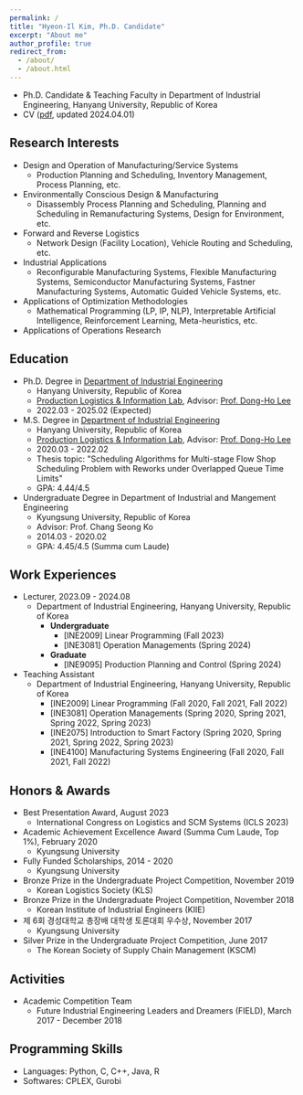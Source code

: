 ```yaml
---
permalink: /
title: "Hyeon-Il Kim, Ph.D. Candidate"
excerpt: "About me"
author_profile: true
redirect_from: 
  - /about/
  - /about.html
---
```


- Ph.D. Candidate & Teaching Faculty in Department of Industrial Engineering, Hanyang University, Republic of Korea
- CV ([pdf](http://iehikim.github.io/files/CV-HIK.pdf), updated 2024.04.01)
  
## **Research Interests**
- Design and Operation of Manufacturing/Service Systems
  - Production Planning and Scheduling, Inventory Management, Process Planning, etc.
- Environmentally Conscious Design & Manufacturing
  - Disassembly Process Planning and Scheduling, Planning and Scheduling in Remanufacturing Systems, Design for Environment, etc. 
- Forward and Reverse Logistics
  - Network Design (Facility Location), Vehicle Routing and Scheduling, etc.
- Industrial Applications
  - Reconfigurable Manufacturing Systems, Flexible Manufacturing Systems, Semiconductor Manufacturing Systems, Fastner Manufacturing Systems, Automatic Guided Vehicle Systems, etc.
- Applications of Optimization Methodologies
  - Mathematical Programming (LP, IP, NLP), Interpretable Artificial Intelligence, Reinforcement Learning, Meta-heuristics, etc.
- Applications of Operations Research

## **Education**
- Ph.D. Degree in [Department of Industrial Engineering](http://ie.hanyang.ac.kr/)
  - Hanyang University, Republic of Korea 
  - [Production Logistics & Information Lab](http://pli.hanyang.ac.kr/), Advisor: [Prof. Dong-Ho Lee](https://scholar.google.com/citations?user=Mlnfd5AAAAAJ&hl=ko)
  - 2022.03 - 2025.02 (Expected)
- M.S. Degree in [Department of Industrial Engineering](http://ie.hanyang.ac.kr/)
  - Hanyang University, Republic of Korea 
  - [Production Logistics & Information Lab](http://pli.hanyang.ac.kr/), Advisor: [Prof. Dong-Ho Lee](https://scholar.google.com/citations?user=Mlnfd5AAAAAJ&hl=ko)
  - 2020.03 - 2022.02
  - Thesis topic: "Scheduling Algorithms for Multi-stage Flow Shop Scheduling Problem with Reworks under Overlapped Queue Time Limits"
  - GPA: 4.44/4.5
- Undergraduate Degree in Department of Industrial and Mangement Engineering
  - Kyungsung University, Republic of Korea
  - Advisor: Prof. Chang Seong Ko
  - 2014.03 - 2020.02
  - GPA: 4.45/4.5 (Summa cum Laude)

## **Work Experiences**
- Lecturer, 2023.09 - 2024.08
  - Department of Industrial Engineering, Hanyang University, Republic of Korea
    - **Undergraduate**
      - [INE2009] Linear Programming (Fall 2023)
      - [INE3081] Operation Managements (Spring 2024)
    - **Graduate**
      - [INE9095] Production Planning and Control (Spring 2024)
- Teaching Assistant
  - Department of Industrial Engineering, Hanyang University, Republic of Korea
    - [INE2009] Linear Programming (Fall 2020, Fall 2021, Fall 2022)
    - [INE3081] Operation Managements (Spring 2020, Spring 2021, Spring 2022, Spring 2023)
    - [INE2075] Introduction to Smart Factory (Spring 2020, Spring 2021, Spring 2022, Spring 2023)
    - [INE4100] Manufacturing Systems Engineering (Fall 2020, Fall 2021, Fall 2022)
      
## **Honors & Awards**
- Best Presentation Award, August 2023
  - International Congress on Logistics and SCM Systems (ICLS 2023)
- Academic Achievement Excellence Award (Summa Cum Laude, Top 1%), February 2020
  - Kyungsung University 
- Fully Funded Scholarships, 2014 - 2020
  - Kyungsung University
- Bronze Prize in the Undergraduate Project Competition, November 2019
  - Korean Logistics Society (KLS)
- Bronze Prize in the Undergraduate Project Competition, November 2018
  - Korean Institute of Industrial Engineers (KIIE)
- 제 6회 경성대학교 총장배 대학생 토론대회 우수상, November 2017
  - Kyungsung University
- Silver Prize in the Undergraduate Project Competition, June 2017
  - The Korean Society of Supply Chain Management (KSCM)

## **Activities**
- Academic Competition Team
  - Future Industrial Engineering Leaders and Dreamers (FIELD), March 2017 - December 2018

## **Programming Skills**
- Languages: Python, C, C++, Java, R
- Softwares: CPLEX, Gurobi
